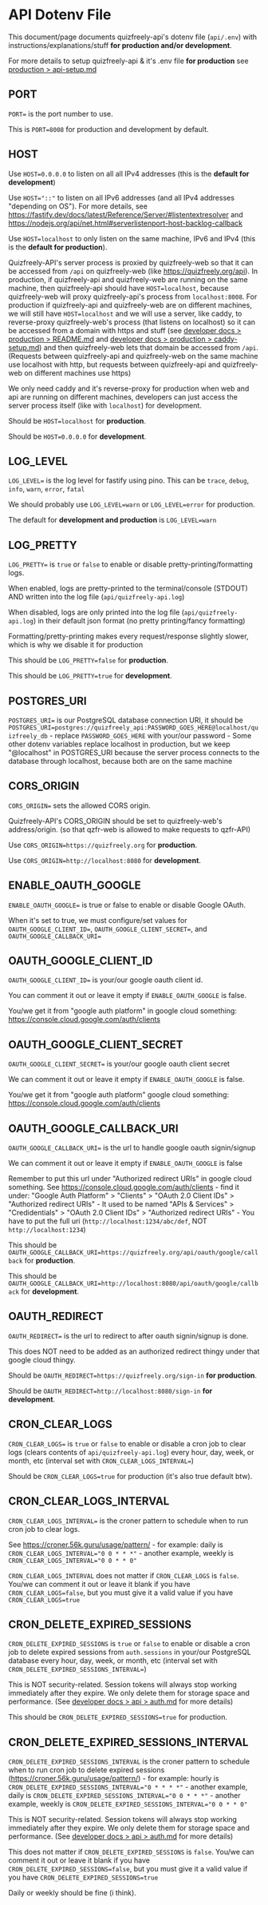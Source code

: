 # API Dotenv File

This document/page documents quizfreely-api's dotenv file (`api/.env`) with instructions/explanations/stuff **for production and/or development**.

For more details to setup quizfreely-api & it's .env file **for production** see [production > api-setup.md](../production/api-setup.md)

## PORT

`PORT=` is the port number to use.

This is `PORT=8008` for production and development by default.

## HOST

Use `HOST=0.0.0.0` to listen on all all IPv4 addresses (this is the **default for development**)

Use `HOST="::"` to listen on all IPv6 addresses (and all IPv4 addresses "depending on OS"). For more details, see https://fastify.dev/docs/latest/Reference/Server/#listentextresolver and https://nodejs.org/api/net.html#serverlistenport-host-backlog-callback

Use `HOST=localhost` to only listen on the same machine, IPv6 and IPv4 (this is the **default for production**).

Quizfreely-API's server process is proxied by quizfreely-web so that it can be accessed from `/api` on quizfreely-web (like https://quizfreely.org/api). In production, if quizfreely-api and quizfreely-web are running on the same machine, then quizfreely-api should have `HOST=localhost`, because quizfreely-web will proxy quizfreely-api's process from `localhost:8008`. For production if quizfreely-api and quizfreely-web are on different machines, we will still have `HOST=localhost` and we will use a server, like caddy, to reverse-proxy quizfreely-web's process (that listens on localhost) so it can be accessed from a domain with https and stuff (see [developer docs > production > README.md](../production/README.md) and [developer docs > production > caddy-setup.md](../production/caddy-setup.md)) and then quizfreely-web lets that domain be accessed from `/api`. (Requests between quizfreely-api and quizfreely-web on the same machine use localhost with http, but requests between quizfreely-api and quizfreely-web on different machines use https)

We only need caddy and it's reverse-proxy for production when web and api are running on different machines, developers can just access the server process itself (like with `localhost`) for development.

Should be `HOST=localhost` for **production**.

Should be `HOST=0.0.0.0` for **development**.

## LOG_LEVEL
`LOG_LEVEL=` is the log level for fastify using pino. This can be `trace`, `debug`, `info`, `warn`, `error`, `fatal`

We should probably use `LOG_LEVEL=warn` or `LOG_LEVEL=error` for production.

The default for **development and production** is `LOG_LEVEL=warn`

## LOG_PRETTY
`LOG_PRETTY=` is `true` or `false` to enable or disable pretty-printing/formatting logs.

When enabled, logs are pretty-printed to the terminal/console (STDOUT) AND written into the log file (`api/quizfreely-api.log`)

When disabled, logs are only printed into the log file (`api/quizfreely-api.log`) in their default json format (no pretty printing/fancy formatting)

Formatting/pretty-printing makes every request/response slightly slower, which is why we disable it for production

This should be `LOG_PRETTY=false` for **production**.

This should be `LOG_PRETTY=true` for **development**.

## POSTGRES_URI

`POSTGRES_URI=` is our PostgreSQL database connection URI, it should be `POSTGRES_URI=postgres://quizfreely_api:PASSWORD_GOES_HERE@localhost/quizfreely_db`
    - replace `PASSWORD_GOES_HERE` with your/our password
    - Some other dotenv variables replace localhost in production, but we keep "@localhost" in POSTGRES_URI because the server process connects to the database through localhost, because both are on the same machine

## CORS_ORIGIN
`CORS_ORIGIN=` sets the allowed CORS origin.

Quizfreely-API's CORS_ORIGIN should be set to quizfreely-web's address/origin. (so that qzfr-web is allowed to make requests to qzfr-API)

Use `CORS_ORIGIN=https://quizfreely.org` for **production**.

Use `CORS_ORIGIN=http://localhost:8080` for **development**.

## ENABLE_OAUTH_GOOGLE
`ENABLE_OAUTH_GOOGLE=` is true or false to enable or disable Google OAuth.

When it's set to true, we must configure/set values for `OAUTH_GOOGLE_CLIENT_ID=`, `OAUTH_GOOGLE_CLIENT_SECRET=`, and `OAUTH_GOOGLE_CALLBACK_URI=`

## OAUTH_GOOGLE_CLIENT_ID

`OAUTH_GOOGLE_CLIENT_ID=` is your/our google oauth client id.

You can comment it out or leave it empty if `ENABLE_OAUTH_GOOGLE` is false.

You/we get it from "google auth platform" in google cloud something: https://console.cloud.google.com/auth/clients

## OAUTH_GOOGLE_CLIENT_SECRET

`OAUTH_GOOGLE_CLIENT_SECRET=` is your/our google oauth client secret

We can comment it out or leave it empty if `ENABLE_OAUTH_GOOGLE` is false.

You/we get it from "google auth platform" google cloud something: https://console.cloud.google.com/auth/clients

## OAUTH_GOOGLE_CALLBACK_URI

`OAUTH_GOOGLE_CALLBACK_URI=` is the url to handle google oauth signin/signup

We can comment it out or leave it empty if `ENABLE_OAUTH_GOOGLE` is false

Remember to put this url under "Authorized redirect URIs" in google cloud something. See https://console.cloud.google.com/auth/clients
    - find it under: "Google Auth Platform" > "Clients" > "OAuth 2.0 Client IDs" > "Authorized redirect URIs"
    - It used to be named "APIs & Services" > "Credidentials" > "OAuth 2.0 Client IDs" > "Authorized redirect URIs"
    - You have to put the full uri (`http://localhost:1234/abc/def`, NOT `http://localhost:1234`)

This should be `OAUTH_GOOGLE_CALLBACK_URI=https://quizfreely.org/api/oauth/google/callback` for **production**.

This should be `OAUTH_GOOGLE_CALLBACK_URI=http://localhost:8080/api/oauth/google/callback` for **development**.

## OAUTH_REDIRECT

`OAUTH_REDIRECT=` is the url to redirect to after oauth signin/signup is done.

This does NOT need to be added as an authorized redirect thingy under that google cloud thingy.

Should be `OAUTH_REDIRECT=https://quizfreely.org/sign-in` **for production**.

Should be `OAUTH_REDIRECT=http://localhost:8080/sign-in` **for development**.

## CRON_CLEAR_LOGS
`CRON_CLEAR_LOGS=` is `true` or `false` to enable or disable a cron job to clear logs (clears contents of `api/quizfreely-api.log`) every hour, day, week, or month, etc (interval set with `CRON_CLEAR_LOGS_INTERVAL=`)

Should be `CRON_CLEAR_LOGS=true` for production (it's also true default btw).

## CRON_CLEAR_LOGS_INTERVAL

`CRON_CLEAR_LOGS_INTERVAL=` is the croner pattern to schedule when to run cron job to clear logs.

See https://croner.56k.guru/usage/pattern/
        - for example: daily is `CRON_CLEAR_LOGS_INTERVAL="0 0 * * *"`
        - another example, weekly is `CRON_CLEAR_LOGS_INTERVAL="0 0 * * 0"`

`CRON_CLEAR_LOGS_INTERVAL` does not matter if `CRON_CLEAR_LOGS` is `false`. You/we can comment it out or leave it blank if you have `CRON_CLEAR_LOGS=false`, but you must give it a valid value if you have `CRON_CLEAR_LOGS=true`

## CRON_DELETE_EXPIRED_SESSIONS

`CRON_DELETE_EXPIRED_SESSIONS` is `true` or `false` to enable or disable a cron job to delete expired sessions from `auth.sessions` in your/our PostgreSQL database every hour, day, week, or month, etc (interval set with `CRON_DELETE_EXPIRED_SESSIONS_INTERVAL=`)

This is NOT security-related. Session tokens will always stop working immediately after they expire. We only delete them for storage space and performance. (See [developer docs > api > auth.md](./auth.md) for more details)

This should be `CRON_DELETE_EXPIRED_SESSIONS=true` for production.

## CRON_DELETE_EXPIRED_SESSIONS_INTERVAL

`CRON_DELETE_EXPIRED_SESSIONS_INTERVAL` is the croner pattern to schedule when to run cron job to delete expired sessions (https://croner.56k.guru/usage/pattern/)
    - for example: hourly is `CRON_DELETE_EXPIRED_SESSIONS_INTERVAL="0 * * * *"`
    - another example, daily is `CRON_DELETE_EXPIRED_SESSIONS_INTERVAL="0 0 * * *"`
    - another example, weekly is `CRON_DELETE_EXPIRED_SESSIONS_INTERVAL="0 0 * * 0"`

This is NOT security-related. Session tokens will always stop working immediately after they expire. We only delete them for storage space and performance. (See [developer docs > api > auth.md](./auth.md) for more details)

This does not matter if `CRON_DELETE_EXPIRED_SESSIONS` is `false`. You/we can comment it out or leave it blank if you have `CRON_DELETE_EXPIRED_SESSIONS=false`, but you must give it a valid value if you have `CRON_DELETE_EXPIRED_SESSIONS=true`

Daily or weekly should be fine (i think).
